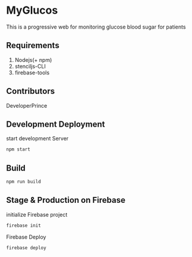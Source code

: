 # MyGlucos

This is a progressive web for monitoring glucose blood sugar for patients

## Requirements

1. Nodejs(+ npm)
2. stenciljs-CLI
3. firebase-tools


## Contributors

DeveloperPrince 

## Development Deployment

start development Server
```bash
npm start
```

## Build

```bash
npm run build
```

## Stage & Production on Firebase

initialize Firebase project

```bash
firebase init
```
Firebase Deploy

```bash
firebase deploy
```

